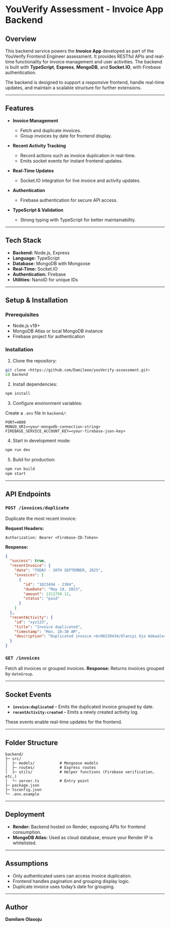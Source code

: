 # YouVerify Assessment - Invoice App Backend

## Overview

This backend service powers the **Invoice App** developed as part of the YouVerify Frontend Engineer assessment. It provides RESTful APIs and real-time functionality for invoice management and user activities. The backend is built with **TypeScript**, **Express**, **MongoDB**, and **Socket.IO**, with Firebase authentication.

The backend is designed to support a responsive frontend, handle real-time updates, and maintain a scalable structure for further extensions.

---

## Features

* **Invoice Management**

  * Fetch and duplicate invoices.
  * Group invoices by date for frontend display.

* **Recent Activity Tracking**

  * Record actions such as invoice duplication in real-time.
  * Emits socket events for instant frontend updates.

* **Real-Time Updates**

  * Socket.IO integration for live invoice and activity updates.

* **Authentication**

  * Firebase authentication for secure API access.

* **TypeScript & Validation**

  * Strong typing with TypeScript for better maintainability.

---

## Tech Stack

* **Backend:** Node.js, Express
* **Language:** TypeScript
* **Database:** MongoDB with Mongoose
* **Real-Time:** Socket.IO
* **Authentication:** Firebase
* **Utilities:** NanoID for unique IDs

---

## Setup & Installation

### Prerequisites

* Node.js v18+
* MongoDB Atlas or local MongoDB instance
* Firebase project for authentication

### Installation

1. Clone the repository:

```bash
git clone <https://github.com/Damileee/youVerify-assessment.git>
cd backend
```

2. Install dependencies:

```bash
npm install
```

3. Configure environment variables:

Create a `.env` file in `backend/`:

```env
PORT=4000
MONGO_URI=<your-mongodb-connection-string>
FIREBASE_SERVICE_ACCOUNT_KEY=<your-firebase-json-key>
```

4. Start in development mode:

```bash
npm run dev
```

5. Build for production:

```bash
npm run build
npm start
```

---

## API Endpoints

### `POST /invoices/duplicate`

Duplicate the most recent invoice:

**Request Headers:**

```http
Authorization: Bearer <Firebase-ID-Token>
```

**Response:**

```json
{
  "success": true,
  "recentInvoice": {
    "date": "TODAY - 30TH SEPTEMBER, 2025",
    "invoices": [
      {
        "id": "1023494 - 2304",
        "dueDate": "May 19, 2023",
        "amount": 1311750.12,
        "status": "paid"
      }
    ]
  },
  "recentActivity": {
    "id": "xyz123",
    "title": "Invoice duplicated",
    "timestamp": "Mon, 10:30 AM",
    "description": "Duplicated invoice <b>00239434/Olaniyi Ojo Adewale</b>"
  }
}
```

### `GET /invoices`

Fetch all invoices or grouped invoices.
**Response:** Returns invoices grouped by `dateGroup`.

---

## Socket Events

* **`invoice:duplicated`** – Emits the duplicated invoice grouped by date.
* **`recentActivity:created`** – Emits a newly created activity log.

These events enable real-time updates for the frontend.

---

## Folder Structure

```
backend/
├─ src/
│  ├─ models/           # Mongoose models
│  ├─ routes/           # Express routes
│  ├─ utils/            # Helper functions (Firebase verification, etc.)
│  └─ server.ts         # Entry point
├─ package.json
├─ tsconfig.json
└─ .env.example
```

---

## Deployment

* **Render:** Backend hosted on Render, exposing APIs for frontend consumption.
* **MongoDB Atlas:** Used as cloud database, ensure your Render IP is whitelisted.

---

## Assumptions

* Only authenticated users can access invoice duplication.
* Frontend handles pagination and grouping display logic.
* Duplicate invoice uses today’s date for grouping.

---

## Author

**Damilare Olasoju**